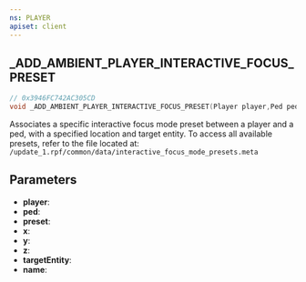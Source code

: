 ```yaml
---
ns: PLAYER
apiset: client
---
```

## _ADD_AMBIENT_PLAYER_INTERACTIVE_FOCUS_PRESET

```c
// 0x3946FC742AC305CD
void _ADD_AMBIENT_PLAYER_INTERACTIVE_FOCUS_PRESET(Player player,Ped ped,char* preset,float x,float y,float z,Entity targetEntity,char* name);
```

Associates a specific interactive focus mode preset between a player and a ped, with a specified location and target entity.
To access all available presets, refer to the file located at: `/update_1.rpf/common/data/interactive_focus_mode_presets.meta`

## Parameters
* **player**:
* **ped**:
* **preset**:
* **x**:
* **y**:
* **z**:
* **targetEntity**:
* **name**: